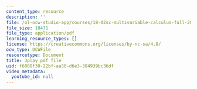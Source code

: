 ```yaml
---
content_type: resource
description: ''
file: /ol-ocw-studio-app/courses/18-02sc-multivariable-calculus-fall-2010/f6088f3022bfaa30d6e3384939bc36df_dUk_I1E5QxY.pdf
file_size: 18471
file_type: application/pdf
learning_resource_types: []
license: https://creativecommons.org/licenses/by-nc-sa/4.0/
ocw_type: OCWFile
resourcetype: Document
title: 3play pdf file
uid: f6088f30-22bf-aa30-d6e3-384939bc36df
video_metadata:
  youtube_id: null
---
```

